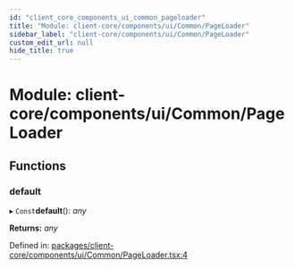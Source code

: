```yaml
---
id: "client_core_components_ui_common_pageloader"
title: "Module: client-core/components/ui/Common/PageLoader"
sidebar_label: "client-core/components/ui/Common/PageLoader"
custom_edit_url: null
hide_title: true
---
```


# Module: client-core/components/ui/Common/PageLoader

## Functions

### default

▸ `Const`**default**(): *any*

**Returns:** *any*

Defined in: [packages/client-core/components/ui/Common/PageLoader.tsx:4](https://github.com/xr3ngine/xr3ngine/blob/5c3dcaef1/packages/client-core/components/ui/Common/PageLoader.tsx#L4)

